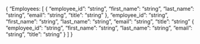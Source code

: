 {
“Employees: [
{
“employee_id”: “string”,
“first_name”: “string”,
“last_name”: “string”,
“email”: “string”,
“title”: “string”
},
“employee_id”: “string”,
“first_name”: “string”,
“last_name”: “string”,
“email”: “string”,
“title”: “string”
{
“employee_id”: “string”,
“first_name”: “string”,
“last_name”: “string”,
“email”: “string”,
“title”: “string”
}
]
}
